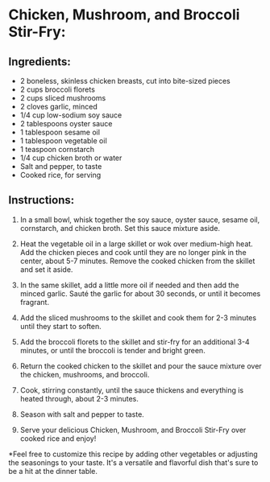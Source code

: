 # Chicken, Mushroom, and Broccoli Stir-Fry:

## Ingredients:

- 2 boneless, skinless chicken breasts, cut into bite-sized pieces
- 2 cups broccoli florets
- 2 cups sliced mushrooms
- 2 cloves garlic, minced
- 1/4 cup low-sodium soy sauce
- 2 tablespoons oyster sauce
- 1 tablespoon sesame oil
- 1 tablespoon vegetable oil
- 1 teaspoon cornstarch
- 1/4 cup chicken broth or water
- Salt and pepper, to taste
- Cooked rice, for serving

## Instructions:

1. In a small bowl, whisk together the soy sauce, oyster sauce, sesame oil, cornstarch, and chicken broth. Set this sauce mixture aside.

2. Heat the vegetable oil in a large skillet or wok over medium-high heat. Add the chicken pieces and cook until they are no longer pink in the center, about 5-7 minutes. Remove the cooked chicken from the skillet and set it aside.

3. In the same skillet, add a little more oil if needed and then add the minced garlic. Sauté the garlic for about 30 seconds, or until it becomes fragrant.

4. Add the sliced mushrooms to the skillet and cook them for 2-3 minutes until they start to soften.

5. Add the broccoli florets to the skillet and stir-fry for an additional 3-4 minutes, or until the broccoli is tender and bright green.

6. Return the cooked chicken to the skillet and pour the sauce mixture over the chicken, mushrooms, and broccoli.

7. Cook, stirring constantly, until the sauce thickens and everything is heated through, about 2-3 minutes.

8. Season with salt and pepper to taste.

9. Serve your delicious Chicken, Mushroom, and Broccoli Stir-Fry over cooked rice and enjoy!


*Feel free to customize this recipe by adding other vegetables or adjusting the seasonings to your taste. It's a versatile and flavorful dish that's sure to be a hit at the dinner table.

